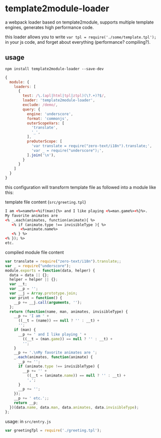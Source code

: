 # template2module-loader

a webpack loader based on template2module, supports multiple template engines, generates high performance code.

this loader allows you to write `var tpl = require('./some/template.tpl');` in your js code, and forget about everything (performance? compiling?).

## usage

```shell
npm install template2module-loader --save-dev
```

```javascript
{
  module: {
    loaders: [
      {
        test: /\.(apl|html|tpl|ztpl)(\?.+)?$/,
        loader: 'template2module-loader',
        exclude: /demo/,
        query: {
          engine: 'underscore',
          format: 'commonjs',
          outerScopeVars: [
            'translate',
            '_',
          ],
          preOuterScope: [
            'var translate = require("zero-text/i18n").translate;',
            'var _ = require("underscore");',
          ].join('\n'),
        }
      }
    ]
  }
}
```

this configuration will transform template file as followed into a module like this:

template file content (`src/greeting.tpl`)

```html
I am <%=name%><%if(man){%> and I like playing <%=man.game%><%}%>.
My favorite animates are
<% _.each(animates, function(animate){ %>
   <% if (animate.type !== invisibleType ){ %>
       <%=animate.name%>
   <% } %>
<% }); %>
etc.
```

compiled module file content

```javascript
var translate = require("zero-text/i18n").translate;;
var _ = require("underscore");
module.exports = function(data, helper) {
  data = data || {};
  helper = helper || {};
  var __t;
  var __p = '';
  var __j = Array.prototype.join;
  var print = function() {
    __p += __j.call(arguments, '');
  };
  return (function(name, man, animates, invisibleType) {
    __p += 'I am ' +
      ((__t = (name)) == null ? '' : __t) +
      '';
    if (man) {
      __p += ' and I like playing ' +
        ((__t = (man.game)) == null ? '' : __t) +
        '';
    }
    __p += '.\nMy favorite animates are ';
    _.each(animates, function(animate) {
      __p += '';
      if (animate.type !== invisibleType) {
        __p += '' +
          ((__t = (animate.name)) == null ? '' : __t) +
          ',';
      }
      __p += '';
    });
    __p += ' etc.';;
    return __p;
  })(data.name, data.man, data.animates, data.invisibleType);
};
```

usage: in `src/entry.js`

```javascript
var greetingTpl = require('./greeting.tpl');
```

